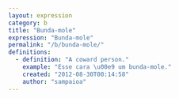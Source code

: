 ```yaml
---
layout: expression
category: b
title: "Bunda-mole"
expression: "Bunda-mole"
permalink: "/b/bunda-mole/"
definitions:
  - definition: "A coward person."
    example: "Esse cara \u00e9 um bunda-mole."
    created: "2012-08-30T00:14:58"
    author: "sampaioa"
---
```

